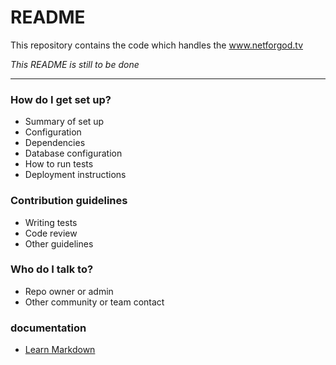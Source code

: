 # README #

This repository contains the code which handles the www.netforgod.tv

*This README is still to be done*


---

### How do I get set up? ###

* Summary of set up
* Configuration
* Dependencies
* Database configuration
* How to run tests
* Deployment instructions

### Contribution guidelines ###

* Writing tests
* Code review
* Other guidelines

### Who do I talk to? ###

* Repo owner or admin
* Other community or team contact

### documentation
* [Learn Markdown](https://bitbucket.org/tutorials/markdowndemo)